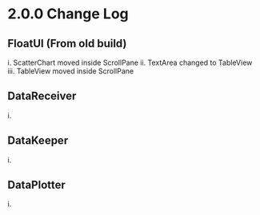 # 2.0.0 Change Log

## FloatUI (From old build)
   i. ScatterChart moved inside ScrollPane
   ii. TextArea changed to TableView
   iii. TableView moved inside ScrollPane

## DataReceiver
   i. 

## DataKeeper
   i. 

## DataPlotter
   i. 